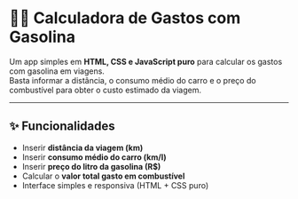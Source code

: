 # 🚗💨 Calculadora de Gastos com Gasolina

Um app simples em **HTML, CSS e JavaScript puro** para calcular os gastos com gasolina em viagens.  
Basta informar a distância, o consumo médio do carro e o preço do combustível para obter o custo estimado da viagem.

---

## ✨ Funcionalidades
- Inserir **distância da viagem (km)**
- Inserir **consumo médio do carro (km/l)**
- Inserir **preço do litro da gasolina (R$)**
- Calcular o **valor total gasto em combustível**
- Interface simples e responsiva (HTML + CSS puro)

